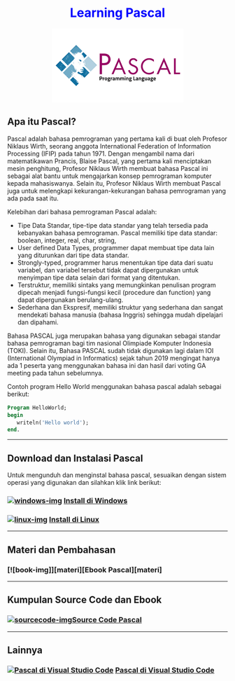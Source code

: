 <h1 align="center" style="color:blue">Learning Pascal</h1>

<p align="center">
<img src="img/logo.png" alt="15">

## Apa itu Pascal?

Pascal adalah bahasa pemrograman yang pertama kali di buat oleh Profesor Niklaus Wirth, seorang anggota International Federation of Information Processing (IFIP) pada tahun 1971. Dengan mengambil nama dari matematikawan Prancis, Blaise Pascal, yang pertama kali menciptakan mesin penghitung, Profesor Niklaus Wirth membuat bahasa Pascal ini sebagai alat bantu untuk mengajarkan konsep pemrograman komputer kepada mahasiswanya. Selain itu, Profesor Niklaus Wirth membuat Pascal juga untuk melengkapi kekurangan-kekurangan bahasa pemrograman yang ada pada saat itu.

Kelebihan dari bahasa pemrograman Pascal adalah:

- Tipe Data Standar, tipe-tipe data standar yang telah tersedia pada kebanyakan bahasa pemrograman. Pascal memiliki tipe data standar: boolean, integer, real, char, string,
- User defined Data Types, programmer dapat membuat tipe data lain yang diturunkan dari tipe data standar.
- Strongly-typed, programmer harus menentukan tipe data dari suatu variabel, dan variabel tersebut tidak dapat dipergunakan untuk menyimpan tipe data selain dari format yang ditentukan.
- Terstruktur, memiliki sintaks yang memungkinkan penulisan program dipecah menjadi fungsi-fungsi kecil (procedure dan function) yang dapat dipergunakan berulang-ulang.
- Sederhana dan Ekspresif, memiliki struktur yang sederhana dan sangat mendekati bahasa manusia (bahasa Inggris) sehingga mudah dipelajari dan dipahami.

Bahasa PASCAL juga merupakan bahasa yang digunakan sebagai standar bahasa pemrograman bagi tim nasional Olimpiade Komputer Indonesia (TOKI). Selain itu, Bahasa PASCAL sudah tidak digunakan lagi dalam IOI (International Olympiad in Informatics) sejak tahun 2019 mengingat hanya ada 1 peserta yang menggunakan bahasa ini dan hasil dari voting GA meeting pada tahun sebelumnya.

Contoh program Hello World menggunakan bahasa pascal adalah sebagai berikut:

```pascal
Program HelloWorld;
begin
   writeln('Hello world');
end.
```

<hr>

## Download dan Instalasi Pascal

Untuk mengunduh dan menginstal bahasa pascal, sesuaikan dengan sistem operasi yang digunakan dan silahkan klik link berikut:

### [![windows-img]][windows-guide] [Install di Windows][windows-guide]

### [![linux-img]][linux-guide] [Install di Linux][linux-guide]

<hr>

## Materi dan Pembahasan
### [![book-img]][materi][Ebook Pascal][materi]

<hr>

## Kumpulan Source Code dan Ebook
### [![sourcecode-img]][source-code][Source Code Pascal][source-code]

<hr>

## Lainnya
### [![Pascal di Visual Studio Code][vscode-img]][vscode-guide] [Pascal di Visual Studio Code][vscode-guide]
<!-- Image -->

[windows-img]: https://img.icons8.com/color/24/000000/windows-10.png
[linux-img]: https://img.icons8.com/color/24/000000/linux--v1.png
[vscode-img]: https://img.icons8.com/color/24/000000/visual-studio--v1.png
[sourcecode-img]: https://img.icons8.com/color/24/000000/source-code.png

<!-- Internal Link -->

[windows-guide]: ./install_windows/install_pascal_windows.md
[linux-guide]: ./install_linux/install_pascal_linux.md
[vscode-guide]: ./vscode_guide.md
[source-code]: https://github.com/putuwahyu29/Learning_Pascal/tree/master/Ebook
